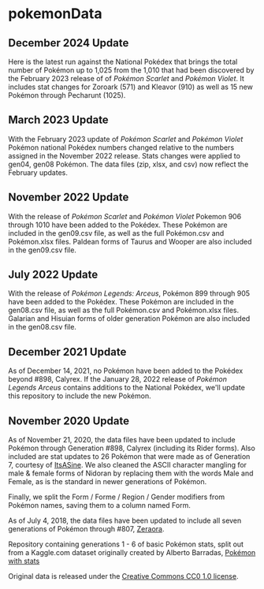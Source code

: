 # pokemonData

## December 2024 Update

Here is the latest run against the National Pokédex that brings the total number of Pokémon up to 1,025 from the 1,010 that had been discovered by the February 2023 release of of *Pokémon Scarlet* and *Pokémon  Violet*. It includes stat changes for Zoroark (571) and Kleavor (910) as well as 15 new Pokémon through Pecharunt (1025). 

## March 2023 Update

With the February 2023 update of *Pokémon Scarlet* and *Pokémon  Violet* Pokémon national Pokédex numbers changed relative to the numbers assigned in the November 2022 release. Stats changes were applied to gen04, gen08 Pokémon.  The data files (zip, xlsx, and csv) now reflect the February updates. 


## November 2022 Update

With the release of *Pokémon Scarlet* and *Pokémon  Violet* Pokemon 906 through 1010 have been added to the Pokédex. These Pokémon are included in the gen09.csv file, as well as the full Pokémon.csv and Pokémon.xlsx files. Paldean forms of Taurus and Wooper are also included in the gen09.csv file. 

## July 2022 Update

With the release of *Pokémon Legends: Arceus*, Pokémon 899 through 905 have been added to the Pokédex. These Pokémon are included in the gen08.csv file, as well as the full Pokémon.csv and Pokémon.xlsx files. Galarian and Hisuian forms of older generation Pokémon are also included in the gen08.csv file. 

## December 2021 Update

As of December 14, 2021, no Pokémon have been added to the Pokédex beyond #898, Calyrex. If the January 28, 2022 release of *Pokémon Legends Arceus* contains additions to the National Pokédex, we'll update this repository to include the new Pokémon. 

## November 2020 Update

As of November 21, 2020, the data files have been updated to include Pokémon through Generation #898, Calyrex (including its Rider forms). Also included are stat updates to 26 Pokémon that were made as of Generation 7, courtesy of [ItsASine](https://github.com/ItsASine). We also cleaned the ASCII character mangling for male & female forms of Nidoran by replacing them with the words Male and Female, as is the standard in newer generations of Pokémon. 

Finally, we split the Form / Forme / Region / Gender modifiers from Pokémon names, saving them to a column named Form. 

As of July 4, 2018, the data files have been updated to include all seven generations of Pokémon through #807, [Zeraora](https://pokemondb.net/pokedex/zeraora). 

Repository containing generations 1 - 6 of basic Pokémon stats, split out from a Kaggle.com dataset originally created by Alberto Barradas, [Pokémon with stats](https://www.kaggle.com/abcsds/pokemon) 

Original data is released under the [Creative Commons CC0 1.0 license](https://creativecommons.org/publicdomain/zero/1.0/). 
